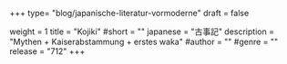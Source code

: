 +++
type= "blog/japanische-literatur-vormoderne"
draft = false

weight = 1
title = "Kojiki"
#short = ""
japanese = "古事記"
description = "Mythen + Kaiserabstammung + erstes waka"
#author = ""
#genre = ""
release = "712"
+++

